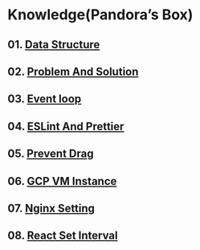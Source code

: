 # Knowledge(Pandora’s Box)

## 01. [Data Structure](https://github.com/KangJiJi/Study/tree/master/JS/Knowledge/DataStructure)

## 02. [Problem And Solution](https://github.com/KangJiJi/Study/tree/master/JS/Knowledge/ProblemAndSolution)

## 03. [Event loop](https://github.com/KangJiJi/Study/tree/master/JS/Knowledge/EventLoop)

## 04. [ESLint And Prettier](https://github.com/KangJiJi/Study/tree/master/JS/Knowledge/ESLintAndPrettier)

## 05. [Prevent Drag](https://github.com/KangJiJi/Study/tree/master/JS/Knowledge/PreventDrag)

## 06. [GCP VM Instance](https://github.com/KangJiJi/Study/tree/master/JS/Knowledge/VMInstance)

## 07. [Nginx Setting](https://github.com/KangJiJi/Study/tree/master/JS/Knowledge/NginxSetting)

## 08. [React Set Interval](https://github.com/KangJiJi/Study/tree/master/JS/Knowledge/ReactSetInterval)
